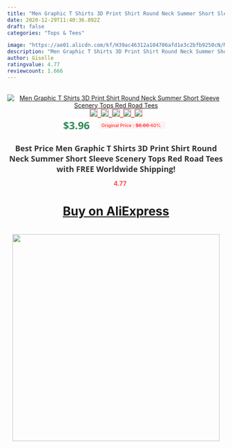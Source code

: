 ```yaml
---
title: "Men Graphic T Shirts 3D Print Shirt Round Neck Summer Short Sleeve Scenery Tops Red Road Tees"
date: 2020-12-29T11:40:36.892Z
draft: false
categories: "Tops & Tees"

image: "https://ae01.alicdn.com/kf/H39ac46312a104706afd1e3c2bfb9250cN/Men-Graphic-T-Shirts-3D-Print-Shirt-Round-Neck-Summer-Short-Sleeve-Scenery-Tops-Red-Road.jpg"
description: "Men Graphic T Shirts 3D Print Shirt Round Neck Summer Short Sleeve Scenery Tops Red Road Tees"
author: Giselle
ratingvalue: 4.77
reviewcount: 1.666
---
```

<br>
<div style="text-align: center;">
<a href="https://s.click.aliexpress.com/e/_AD0AMV" target="_blank" rel="nofollow noopener noreferrer"><img alt="Men Graphic T Shirts 3D Print Shirt Round Neck Summer Short Sleeve Scenery Tops Red Road Tees" class="magnifier-image" src="https://ae01.alicdn.com/kf/H39ac46312a104706afd1e3c2bfb9250cN/Men-Graphic-T-Shirts-3D-Print-Shirt-Round-Neck-Summer-Short-Sleeve-Scenery-Tops-Red-Road.jpg_640x640.jpg">
<br>
<img style="border:1px solid salmon" src="https://ae01.alicdn.com/kf/H39ac46312a104706afd1e3c2bfb9250cN/Men-Graphic-T-Shirts-3D-Print-Shirt-Round-Neck-Summer-Short-Sleeve-Scenery-Tops-Red-Road.jpg_120x120.jpg">&nbsp;&nbsp;<img style="border:1px solid salmon" src="https://ae01.alicdn.com/kf/H49f7339e314e4bb48dd47e46bb0948217/Men-Graphic-T-Shirts-3D-Print-Shirt-Round-Neck-Summer-Short-Sleeve-Scenery-Tops-Red-Road.jpg_120x120.jpg">&nbsp;&nbsp;<img style="border:1px solid salmon" src="_120x120.jpg">&nbsp;&nbsp;<img style="border:1px solid salmon" src="_120x120.jpg">&nbsp;&nbsp;<img style="border:1px solid salmon" src="_120x120.jpg"></a></div><br0>
<div style="text-align: center;"><span style="background-color: white; border: 0px; box-sizing: border-box; color: seagreen; display: inline-block; font-family: &quot;open sans&quot; , &quot;arial&quot; , &quot;helvetica&quot; , sans-serif , &quot;heiti&quot;; font-size: 24px; font-stretch: inherit; font-weight: 700; line-height: inherit; margin: 0px 10px 0px 0px; padding: 0px; vertical-align: middle;">$3.96 </span>
<span style="background: rgb(255 , 241 , 241); border-radius: 3px; border: 0px; box-sizing: border-box; color: #ff4747; display: inline-block; font-family: inherit; font-size: 12px; font-stretch: inherit; font-style: inherit; font-variant: inherit; font-weight: 600; line-height: inherit; margin: 0px; padding: 2px 5px; transform: scale(0.9); vertical-align: middle;">Original Price : <b style="text-decoration: line-through;">$6.60 </b> 40%&nbsp;&nbsp;</span></div>
<h1 style="color: #333333; display: inline-block; font-family: &quot;open sans&quot; , &quot;arial&quot; , &quot;helvetica&quot; , sans-serif , &quot;heiti&quot;; font-size: 18px; font-stretch: inherit; font-weight: 700; text-align: center;">Best Price Men Graphic T Shirts 3D Print Shirt Round Neck Summer Short Sleeve Scenery Tops Red Road Tees with FREE Worldwide Shipping!</h1>
<div style="color: #ff4747; text-align: center;">
<img src="https://4.bp.blogspot.com/-M0ZcTcb-5uY/XleCXlxnR4I/AAAAAAAAAEc/OrjgMkXV1oMQFaCRZj5HQwOCBcu3w1FegCPcBGAYYCw/s1600/star.png" style="height: 15px;">&nbsp;<b>4.77</b></div>
<div class="button_cont" align="center"><a class="buynow_a" href="https://s.click.aliexpress.com/e/_AD0AMV" target="_blank" rel="nofollow noopener noreferrer"><H1>Buy on AliExpress</H1></a></div><br>
<div class="separator" style="clear: both; text-align: center;">
<img src="https://lh3.googleusercontent.com/-pTy5HemUv9M/XlePHvY0dAI/AAAAAAAAAE4/0nX5iRUoIWY8eMW9Dpxeirr157OZliDIgCLcBGAsYHQ/s1600/badge.gif" width="480">
</div>
